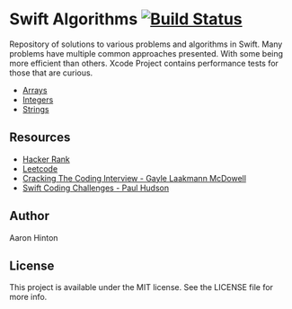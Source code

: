 # Swift Algorithms [![Build Status](https://travis-ci.com/ahcode0919/swift-ds-algorithms.svg?branch=master)](https://travis-ci.com/ahcode0919/swift-ds-algorithms)

Repository of solutions to various problems and algorithms in Swift. Many
problems have multiple common approaches presented. With some being more efficient than
others. Xcode Project contains performance tests for those that are curious.

- [Arrays](swift-algorithms/swift-algorithms/Arrays/README.md)
- [Integers](swift-algorithms/swift-algorithms/Integers/README.md)
- [Strings](swift-algorithms/swift-algorithms/Strings/README.md)

## Resources

- [Hacker Rank](https://www.hackerrank.com)
- [Leetcode](https://leetcode.com)
- [Cracking The Coding Interview - Gayle Laakmann McDowell](http://www.crackingthecodinginterview.com)
- [Swift Coding Challenges - Paul Hudson](https://www.hackingwithswift.com/store/swift-coding-challenges)

## Author

Aaron Hinton

## License

This project is available under the MIT license. See the LICENSE file for more info.
